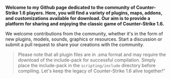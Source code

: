 <b>Welcome to my Github page dedicated to the community of Counter-Strike 1.6 players. Here, you will find a variety of plugins, maps, addons, and customizations available for download. Our aim is to provide a platform for sharing and enjoying the classic game of Counter-Strike 1.6.</b>

We welcome contributions from the community, whether it's in the form of new plugins, models, sounds, graphics or resources. Start a discussion or submit a pull request to share your creations with the community.

> Please note that all plugin files are in .sma format and may require the download of the include-pack for successful compilation. Simply place the include-pack in the `scripting/include` directory before compiling. Let's keep the legacy of Counter-Strike 1.6 alive together!"